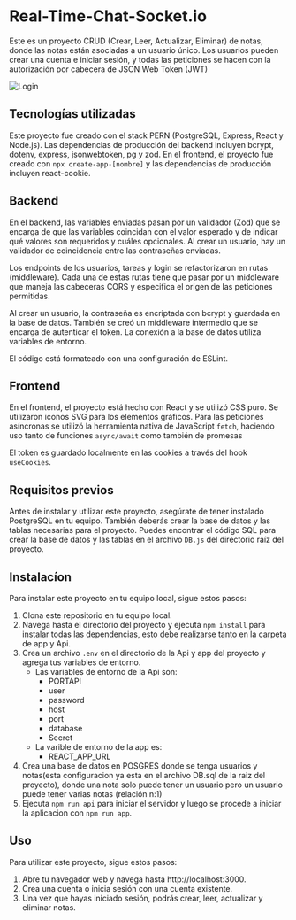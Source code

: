 # Real-Time-Chat-Socket.io

Este es un proyecto CRUD (Crear, Leer, Actualizar, Eliminar) de notas, donde las notas están asociadas a un usuario único. Los usuarios pueden crear una cuenta e iniciar sesión, y todas las peticiones se hacen con la autorización por cabecera de JSON Web Token (JWT)

![Login](/ReadmePics/Login.pnd)

## Tecnologías utilizadas

Este proyecto fue creado con el stack PERN (PostgreSQL, Express, React y Node.js). Las dependencias de producción del backend incluyen bcrypt, dotenv, express, jsonwebtoken, pg y zod. En el frontend, el proyecto fue creado con `npx create-app-[nombre]` y las dependencias de producción incluyen react-cookie.

## Backend

En el backend, las variables enviadas pasan por un validador (Zod) que se encarga de que las variables coincidan con el valor esperado y de indicar qué valores son requeridos y cuáles opcionales. Al crear un usuario, hay un validador de coincidencia entre las contraseñas enviadas.

Los endpoints de los usuarios, tareas y login se refactorizaron en rutas (middleware). Cada una de estas rutas tiene que pasar por un middleware que maneja las cabeceras CORS y especifica el origen de las peticiones permitidas.

Al crear un usuario, la contraseña es encriptada con bcrypt y guardada en la base de datos. También se creó un middleware intermedio que se encarga de autenticar el token. La conexión a la base de datos utiliza variables de entorno.

El código está formateado con una configuración de ESLint.

## Frontend 

En el frontend, el proyecto está hecho con React y se utilizó CSS puro. Se utilizaron iconos SVG para los elementos gráficos. Para las peticiones asíncronas se utilizó la herramienta nativa de JavaScript `fetch`, haciendo uso tanto de funciones `async/await` como también de promesas

El token es guardado localmente en las cookies a través del hook `useCookies`.

## Requisitos previos

Antes de instalar y utilizar este proyecto, asegúrate de tener instalado PostgreSQL en tu equipo. También deberás crear la base de datos y las tablas necesarias para el proyecto. Puedes encontrar el código SQL para crear la base de datos y las tablas en el archivo `DB.js` del directorio raíz del proyecto.

## Instalacíon

Para instalar este proyecto en tu equipo local, sigue estos pasos:
1. Clona este repositorio en tu equipo local.
2. Navega hasta el directorio del proyecto y ejecuta `npm install` para instalar todas las dependencias, esto debe realizarse tanto en la carpeta de app y Api.
3. Crea un archivo `.env` en el directorio de la Api y app del proyecto y agrega tus variables de entorno.
    - Las variables de entorno de la Api son:
        - PORTAPI
        - user
        - password
        - host
        - port
        - database
        - Secret
    - La varible de entorno de la app es:
        - REACT_APP_URL
4. Crea una base de datos en POSGRES donde se tenga usuarios y notas(esta configuracion ya esta en el archivo DB.sql de la raiz del proyecto), donde una nota solo puede tener un usuario pero un usuario puede tener varias notas (relación n:1)
5. Ejecuta `npm run api` para iniciar el servidor y luego se procede a iniciar la aplicacion con `npm run app`.
    
## Uso 

Para utilizar este proyecto, sigue estos pasos:
1. Abre tu navegador web y navega hasta http://localhost:3000.
2. Crea una cuenta o inicia sesión con una cuenta existente.
3. Una vez que hayas iniciado sesión, podrás crear, leer, actualizar y eliminar notas.
